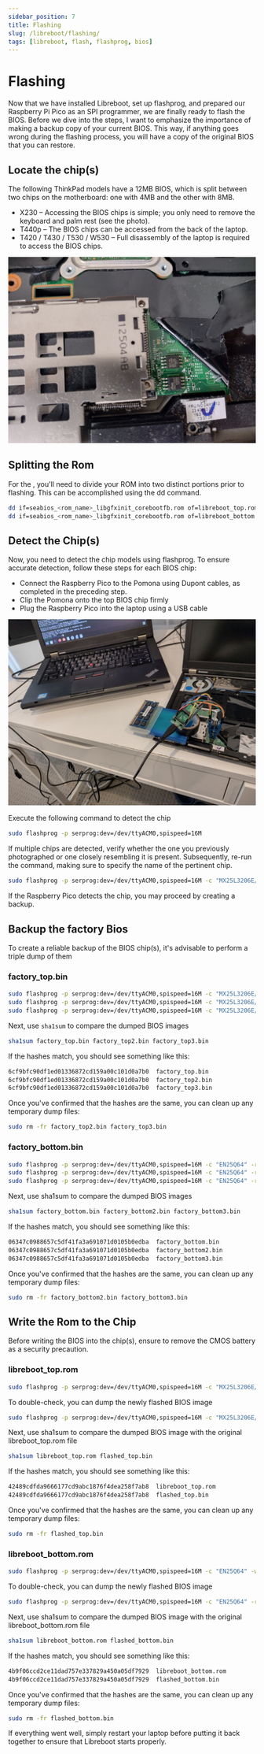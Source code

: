 ```yaml
---
sidebar_position: 7
title: Flashing
slug: /libreboot/flashing/
tags: [libreboot, flash, flashprog, bios]
---
```


# Flashing

Now that we have installed Libreboot, set up flashprog, and prepared our Raspberry Pi Pico as an SPI programmer, we are finally ready to flash the BIOS. Before we dive into the steps, I want to emphasize the importance of making a backup copy of your current BIOS. This way, if anything goes wrong during the flashing process, you will have a copy of the original BIOS that you can restore.


## Locate the chip(s)

The following ThinkPad models have a 12MB BIOS, which is split between two chips on the motherboard: one with 4MB and the other with 8MB.

- X230 – Accessing the BIOS chips is simple; you only need to remove the keyboard and palm rest (see the photo).
- T440p – The BIOS chips can be accessed from the back of the laptop.
- T420 / T430 / T530 / W530 – Full disassembly of the laptop is required to access the BIOS chips.

![](/img/libreboot/dual_chip.jpg)


## Splitting the Rom

For the , you'll need to divide your ROM into two distinct portions prior to flashing. This can be accomplished using the dd command.

```bash
dd if=seabios_<rom_name>_libgfxinit_corebootfb.rom of=libreboot_top.rom bs=1M skip=8
dd if=seabios_<rom_name>_libgfxinit_corebootfb.rom of=libreboot_bottom.rom bs=1M count=8
```


## Detect the Chip(s)

Now, you need to detect the chip models using flashprog. To ensure accurate detection, follow these steps for each BIOS chip:

- Connect the Raspberry Pico to the Pomona using Dupont cables, as completed in the preceding step.
- Clip the Pomona onto the top BIOS chip firmly
- Plug the Raspberry Pico into the laptop using a USB cable

![](/img/libreboot/plug.jpg)


Execute the following command to detect the chip

```bash
sudo flashprog -p serprog:dev=/dev/ttyACM0,spispeed=16M
```

If multiple chips are detected, verify whether the one you previously photographed or one closely resembling it is present. Subsequently, re-run the command, making sure to specify the name of the pertinent chip.

```bash
sudo flashprog -p serprog:dev=/dev/ttyACM0,spispeed=16M -c "MX25L3206E/MX25L3208E"
```

If the Raspberry Pico detects the chip, you may proceed by creating a backup.


## Backup the factory Bios

To create a reliable backup of the BIOS chip(s), it's advisable to perform a triple dump of them

### factory_top.bin

```bash
sudo flashprog -p serprog:dev=/dev/ttyACM0,spispeed=16M -c "MX25L3206E/MX25L3208E" -r factory_top.bin
sudo flashprog -p serprog:dev=/dev/ttyACM0,spispeed=16M -c "MX25L3206E/MX25L3208E" -r factory_top2.bin
sudo flashprog -p serprog:dev=/dev/ttyACM0,spispeed=16M -c "MX25L3206E/MX25L3208E" -r factory_top3.bin
```

Next, use `sha1sum` to compare the dumped BIOS images

```bash
sha1sum factory_top.bin factory_top2.bin factory_top3.bin
```

If the hashes match, you should see something like this:

```bash
6cf9bfc90df1ed01336872cd159a00c101d0a7b0  factory_top.bin
6cf9bfc90df1ed01336872cd159a00c101d0a7b0  factory_top2.bin
6cf9bfc90df1ed01336872cd159a00c101d0a7b0  factory_top3.bin
```

Once you've confirmed that the hashes are the same, you can clean up any temporary dump files:

```bash
sudo rm -fr factory_top2.bin factory_top3.bin
```

### factory_bottom.bin

```bash
sudo flashprog -p serprog:dev=/dev/ttyACM0,spispeed=16M -c "EN25Q64" -r factory_bottom.bin
sudo flashprog -p serprog:dev=/dev/ttyACM0,spispeed=16M -c "EN25Q64" -r factory_bottom2.bin
sudo flashprog -p serprog:dev=/dev/ttyACM0,spispeed=16M -c "EN25Q64" -r factory_bottom3.bin
```

Next, use sha1sum to compare the dumped BIOS images

```bash
sha1sum factory_bottom.bin factory_bottom2.bin factory_bottom3.bin
```

If the hashes match, you should see something like this:

```bash
06347c0988657c5df41fa3a691071d0105b0edba  factory_bottom.bin
06347c0988657c5df41fa3a691071d0105b0edba  factory_bottom2.bin
06347c0988657c5df41fa3a691071d0105b0edba  factory_bottom3.bin
```

Once you've confirmed that the hashes are the same, you can clean up any temporary dump files:

```bash
sudo rm -fr factory_bottom2.bin factory_bottom3.bin
```

## Write the Rom to the Chip

Before writing the BIOS into the chip(s), ensure to remove the CMOS battery as a security precaution.

### libreboot_top.rom

```bash
sudo flashprog -p serprog:dev=/dev/ttyACM0,spispeed=16M -c "MX25L3206E/MX25L3208E" -w libreboot_top.rom
```

To double-check, you can dump the newly flashed BIOS image

```bash
sudo flashprog -p serprog:dev=/dev/ttyACM0,spispeed=16M -c "MX25L3206E/MX25L3208E" -r flashed_top.bin
```

Next, use sha1sum to compare the dumped BIOS image with the original libreboot_top.rom file

```bash
sha1sum libreboot_top.rom flashed_top.bin
```

If the hashes match, you should see something like this:

```bash
42489cdfda9666177cd9abc1876f4dea258f7ab8  libreboot_top.rom
42489cdfda9666177cd9abc1876f4dea258f7ab8  flashed_top.bin
```

Once you've confirmed that the hashes are the same, you can clean up any temporary dump files:

```bash
sudo rm -fr flashed_top.bin
```

### libreboot_bottom.rom

```bash
sudo flashprog -p serprog:dev=/dev/ttyACM0,spispeed=16M -c "EN25Q64" -w libreboot_bottom.rom
```

To double-check, you can dump the newly flashed BIOS image

```bash
sudo flashprog -p serprog:dev=/dev/ttyACM0,spispeed=16M -c "EN25Q64" -r flashed_bottom.bin
```

Next, use sha1sum to compare the dumped BIOS image with the original libreboot_bottom.rom file

```bash
sha1sum libreboot_bottom.rom flashed_bottom.bin
```

If the hashes match, you should see something like this:

```bash
4b9f06ccd2ce11dad757e337829a450a05df7929  libreboot_bottom.rom
4b9f06ccd2ce11dad757e337829a450a05df7929  flashed_bottom.bin
```

Once you've confirmed that the hashes are the same, you can clean up any temporary dump files:

```bash
sudo rm -fr flashed_bottom.bin
```

If everything went well, simply restart your laptop before putting it back together to ensure that Libreboot starts properly.